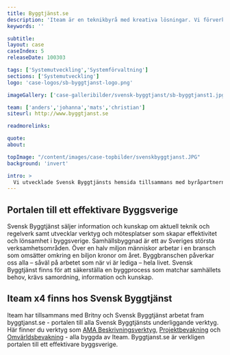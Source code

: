 ```yaml
---
title: Byggtjänst.se
description: 'Iteam är en teknikbyrå med kreativa lösningar. Vi förverkligar dina idéer.'
keywords: ''

subtitle:
layout: case
caseIndex: 5
releaseDate: 100303

tags: ['Systemutveckling','Systemförvaltning']
sections: ['Systemutveckling']
logo: 'case-logos/sb-byggtjanst-logo.png'

imageGallery: ['case-galleribilder/svensk-byggtjanst/sb-byggtjanst1.jpg','case-galleribilder/svensk-byggtjanst/sb-byggtjanst2.jpg']

team: ['anders','johanna','mats','christian']
siteurl: http://www.byggtjanst.se

readmorelinks:

quote:
about:

topImage: "/content/images/case-topbilder/svenskbyggtjanst.JPG"
background: 'invert'

intro: >
  Vi utvecklade Svensk Byggtjänsts hemsida tillsammans med byråpartnern Britny.
---
```


## Portalen till ett effektivare Byggsverige
Svensk Byggtjänst säljer information och kunskap om aktuell teknik och regelverk samt utvecklar verktyg och mötesplatser som skapar effektivitet och lönsamhet i byggsverige. Samhällsbyggnad är ett av Sveriges största verksamhetsområden. Över en halv miljon människor arbetar i en bransch som omsätter omkring en biljon kronor om året. Byggbranschen påverkar oss alla – såväl på arbetet som när vi är lediga – hela livet. Svensk Byggtjänst finns för att säkerställa en byggprocess som matchar samhällets behov, krävs samordning, information och kunskap.

## Iteam x4 finns hos Svensk Byggtjänst
Iteam har tillsammans med Britny och Svensk Byggtjänst arbetat fram byggtjanst.se - portalen till alla Svensk Byggtjänsts underliggande verktyg. Här finner du verktyg som [AMA Beskrivningsverktyg](amabv), [Projektbevakning](projektbevakning) och [Omvärldsbevakning](omvarldsbevakning) - alla byggda av Iteam. Byggtjanst.se är verkligen portalen till ett effektivare byggsverige.